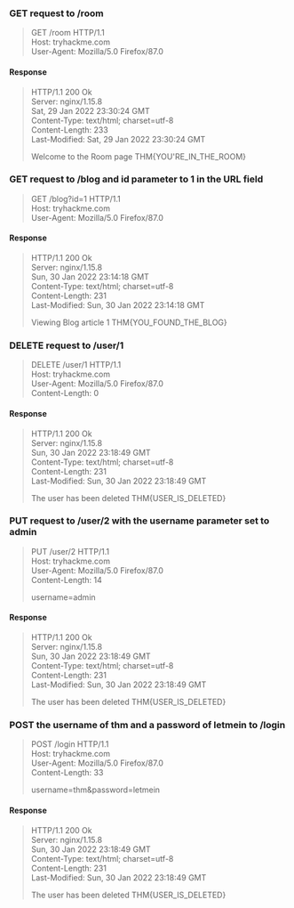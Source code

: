 ### GET request to /room
> GET /room HTTP/1.1  
> Host: tryhackme.com  
> User-Agent: Mozilla/5.0 Firefox/87.0
#### Response
> HTTP/1.1 200 Ok  
> Server: nginx/1.15.8  
> Sat, 29 Jan 2022 23:30:24 GMT  
> Content-Type: text/html; charset=utf-8  
> Content-Length: 233  
> Last-Modified: Sat, 29 Jan 2022 23:30:24 GMT    
> <html>  
> <head>  
> <title>TryHackMe</title>  
> </head>  
> <body>  
> Welcome to the Room page THM{YOU'RE_IN_THE_ROOM}  
> </body>  
> </html>  
### GET request to /blog and id parameter to 1 in the URL field
> GET /blog?id=1 HTTP/1.1  
> Host: tryhackme.com  
> User-Agent: Mozilla/5.0 Firefox/87.0  
#### Response
> HTTP/1.1 200 Ok  
> Server: nginx/1.15.8  
> Sun, 30 Jan 2022 23:14:18 GMT  
> Content-Type: text/html; charset=utf-8  
> Content-Length: 231  
> Last-Modified: Sun, 30 Jan 2022 23:14:18 GMT  
> <html>  
> <head>  
> <title>TryHackMe</title>  
> </head>  
> <body>  
> Viewing Blog article 1 THM{YOU_FOUND_THE_BLOG}  
> </body>  
> </html>  
### DELETE request to /user/1
> DELETE /user/1 HTTP/1.1  
> Host: tryhackme.com  
> User-Agent: Mozilla/5.0 Firefox/87.0  
> Content-Length: 0  
#### Response
> HTTP/1.1 200 Ok  
> Server: nginx/1.15.8  
> Sun, 30 Jan 2022 23:18:49 GMT  
> Content-Type: text/html; charset=utf-8  
> Content-Length: 231  
> Last-Modified: Sun, 30 Jan 2022 23:18:49 GMT  
> <html>  
> <head>  
> <title>TryHackMe</title>  
> </head>  
> <body>  
> The user has been deleted THM{USER_IS_DELETED}  
> </body>  
> </html>  
### PUT request to /user/2 with the username parameter set to admin
> PUT /user/2 HTTP/1.1  
> Host: tryhackme.com  
> User-Agent: Mozilla/5.0 Firefox/87.0  
> Content-Length: 14  
>   
> username=admin  
#### Response
> HTTP/1.1 200 Ok  
> Server: nginx/1.15.8  
> Sun, 30 Jan 2022 23:18:49 GMT  
> Content-Type: text/html; charset=utf-8  
> Content-Length: 231  
> Last-Modified: Sun, 30 Jan 2022 23:18:49 GMT  
> <html>  
> <head>  
> <title>TryHackMe</title>  
> </head>  
> <body>  
> The user has been deleted THM{USER_IS_DELETED}  
> </body>  
> </html>  
### POST the username of thm and a password of letmein to /login
> POST /login HTTP/1.1  
> Host: tryhackme.com  
> User-Agent: Mozilla/5.0 Firefox/87.0  
> Content-Length: 33  
>   
> username=thm&password=letmein  
#### Response
> HTTP/1.1 200 Ok  
> Server: nginx/1.15.8  
> Sun, 30 Jan 2022 23:18:49 GMT  
> Content-Type: text/html; charset=utf-8  
> Content-Length: 231  
> Last-Modified: Sun, 30 Jan 2022 23:18:49 GMT  
> <html>  
> <head>  
> <title>TryHackMe</title>  
> </head>  
> <body>  
> The user has been deleted THM{USER_IS_DELETED}  
> </body>  
> </html>  
